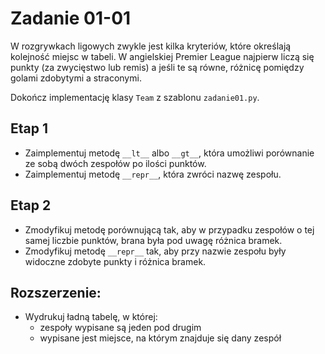 # Zadanie 01-01

W rozgrywkach ligowych zwykle jest kilka kryteriów, które określają kolejność miejsc w tabeli. W angielskiej Premier League najpierw liczą się punkty (za zwycięstwo lub remis) a jeśli te są równe, różnicę pomiędzy golami zdobytymi a straconymi.

Dokończ implementację klasy `Team` z szablonu `zadanie01.py`.  

## Etap 1

- Zaimplementuj metodę `__lt__` albo `__gt__`, która umożliwi porównanie ze sobą dwóch zespołów po ilości punktów.
- Zaimplementuj metodę `__repr__`, która zwróci nazwę zespołu.

## Etap 2

- Zmodyfikuj metodę porównującą tak, aby w przypadku zespołów o tej samej liczbie punktów, brana była pod uwagę różnica bramek.
- Zmodyfikuj metodę `__repr__` tak, aby przy nazwie zespołu były widoczne zdobyte punkty i różnica bramek.

## Rozszerzenie:
- Wydrukuj ładną tabelę, w której:
    - zespoły wypisane są jeden pod drugim
    - wypisane jest miejsce, na którym znajduje się dany zespół 

